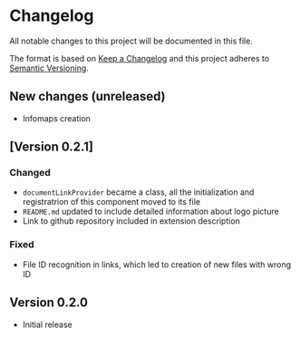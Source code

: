 # Changelog
All notable changes to this project will be documented in this file.

The format is based on [Keep a Changelog](http://keepachangelog.com/en/1.0.0/)
and this project adheres to [Semantic Versioning](http://semver.org/spec/v2.0.0.html).

## New changes (unreleased)
- Infomaps creation

## [Version 0.2.1]
### Changed
- `documentLinkProvider` became a class, all the initialization and registratrion of this component moved to its file
- `README.md` updated to include detailed information about logo picture
- Link to github repository included in extension description
### Fixed
- File ID recognition in links, which led to creation of new files with wrong ID


## Version 0.2.0
- Initial release